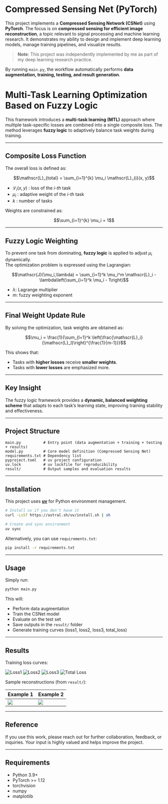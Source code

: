 # Compressed Sensing Net (PyTorch)

This project implements a **Compressed Sensing Network (CSNet)** using **PyTorch**. 
The focus is on **compressed sensing for efficient image reconstruction**, a topic relevant to signal processing and machine learning research.
It demonstrates my ability to design and implement deep learning models, manage training pipelines, and visualize results.  
> **Note**: This project was independently implemented by me as part of my deep learning research practice.  

By running `main.py`, the workflow automatically performs **data augmentation, training, testing, and result generation**.

# Multi-Task Learning Optimization Based on Fuzzy Logic

This framework introduces a **multi-task learning (MTL)** approach where multiple task-specific losses are combined into a single composite loss. The method leverages **fuzzy logic** to adaptively balance task weights during training.

---

## Composite Loss Function

The overall loss is defined as:

$$\mathscr{L}_{total} = \sum_{i=1}^{k} \mu_i \mathscr{L}_{i}(x, y)$$


- $\mathscr{L}_{i}(x, y)$ : loss of the *i-th* task  
- $\mu_i$ : adaptive weight of the *i-th* task  
- $k$ : number of tasks  

Weights are constrained as:

$$\sum_{i=1}^{k} \mu_i = 1$$

---

## Fuzzy Logic Weighting

To prevent one task from dominating, **fuzzy logic** is applied to adjust $\mu_i$ dynamically.  
The optimization problem is expressed using the Lagrangian:

$$\mathscr{J}(\mu_i,\lambda) = \sum_{i=1}^k \mu_i^m \mathscr{L}_i - \lambda\left(\sum_{i=1}^k \mu_i - 1\right)$$

- $\lambda$: Lagrange multiplier  
- $m$: fuzzy weighting exponent  

---

## Final Weight Update Rule

By solving the optimization, task weights are obtained as:

$$\mu_i = \frac{1}{\sum_{l=1}^k \left(\frac{\mathscr{L}_i}{\mathscr{L}_l}\right)^{\frac{1}{m-1}}}$$

This shows that:  
- Tasks with **higher losses** receive **smaller weights**.  
- Tasks with **lower losses** are emphasized more.  

---

## Key Insight
The fuzzy logic framework provides a **dynamic, balanced weighting scheme** that adapts to each task’s learning state, improving training stability and effectiveness.

---

## Project Structure
```
main.py          # Entry point (data augmentation + training + testing + results)
model.py         # Core model definition (Compressed Sensing Net)
requirements.txt # Dependency list
pyproject.toml   # uv project configuration
uv.lock          # uv lockfile for reproducibility
result/          # Output samples and evaluation results
```

---

## Installation

This project uses **[uv](https://github.com/astral-sh/uv)** for Python environment management.

```bash
# Install uv if you don't have it
curl -LsSf https://astral.sh/uv/install.sh | sh

# Create and sync environment
uv sync
```

Alternatively, you can use `requirements.txt`:

```bash
pip install -r requirements.txt
```

---

## Usage

Simply run:

```bash
python main.py
```

This will:
- Perform data augmentation
- Train the CSNet model
- Evaluate on the test set
- Save outputs in the `result/` folder
- Generate training curves (loss1, loss2, loss3, total_loss)

---

## Results

Training loss curves:

![Loss1](loss1_curve.png)
![Loss2](loss2_curve.png)
![Loss3](loss3_curve.png)
![Total Loss](total_loss.png)

Sample reconstructions (from `result/`):

| Example 1 | Example 2 |
|-------|----------------|
| ![](result/sample_00044.png) | ![](result/sample_00085.png) |

---

## Reference
If you use this work, please reach out for further collaboration, feedback, or inquiries. Your input is highly valued and helps improve the project.

---

## Requirements
- Python 3.9+
- PyTorch >= 1.12
- torchvision
- numpy
- matplotlib
